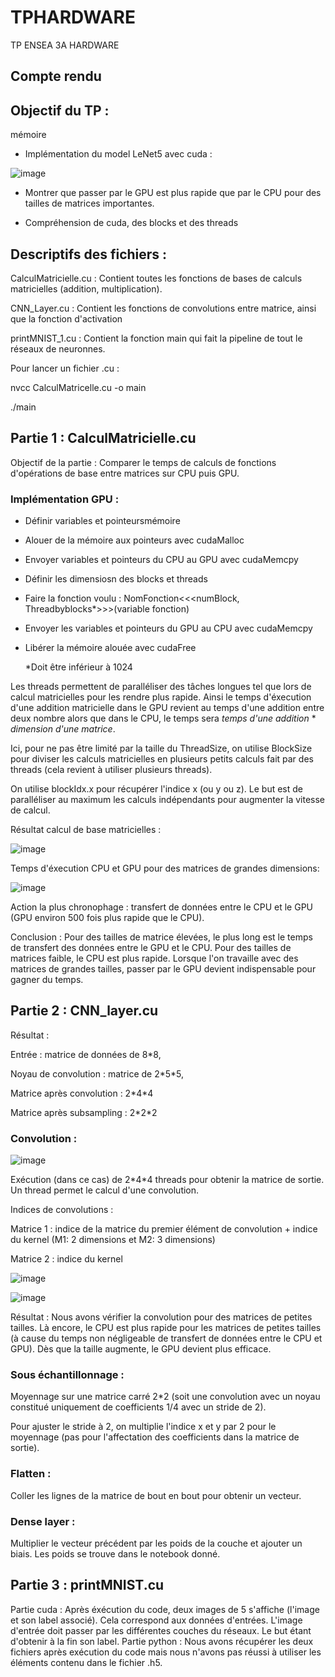 # TPHARDWARE
TP ENSEA 3A HARDWARE

## Compte rendu 

## Objectif du TP :
mémoire
 - Implémentation du model LeNet5 avec cuda : 

![image](https://github.com/PriscaCarnot/TPHARDWARE/assets/120046244/8082df58-c952-4aa8-a936-bfeb7f892d80)

- Montrer que passer par le GPU est plus rapide que par le CPU pour des tailles de matrices importantes.

- Compréhension de cuda, des blocks et des threads

## Descriptifs des fichiers :  

CalculMatricielle.cu : Contient toutes les fonctions de bases de calculs matricielles (addition, multiplication).

CNN_Layer.cu : Contient les fonctions de convolutions entre matrice, ainsi que la fonction d'activation

printMNIST_1.cu : Contient la fonction main qui fait la pipeline de tout le réseaux de neuronnes. 

Pour lancer un fichier .cu : 

nvcc CalculMatricelle.cu -o main

./main 


## Partie 1 : CalculMatricielle.cu 

Objectif de la partie : Comparer le temps de calculs de fonctions d'opérations de base entre matrices sur CPU puis GPU. 

### Implémentation GPU : 
- Définir variables et pointeursmémoire
- Alouer de la mémoire aux pointeurs avec cudaMalloc
- Envoyer variables et pointeurs du CPU au GPU avec cudaMemcpy
- Définir les dimensiosn des blocks et threads 
- Faire la fonction voulu : NomFonction<<<numBlock, Threadbyblocks*>>>(variable fonction)
- Envoyer les variables et pointeurs du GPU au CPU avec cudaMemcpy
- Libérer la mémoire alouée avec cudaFree

  *Doit être inférieur à 1024

Les threads permettent de paralléliser des tâches longues tel que lors de calcul matricielles pour les rendre plus rapide. Ainsi le temps d'éxecution d'une addition matricielle dans le GPU revient au temps d'une addition entre deux nombre alors que dans le CPU, le temps sera *temps d'une addition* \* *dimension d'une matrice*. 

Ici, pour ne pas être limité par la taille du ThreadSize, on utilise BlockSize pour diviser les calculs matricielles en plusieurs petits calculs fait par des threads (cela revient à utiliser plusieurs threads). 

On utilise blockIdx.x pour récupérer l'indice x (ou y ou z). Le but est de paralléliser au maximum les calculs indépendants pour augmenter la vitesse de calcul.

Résultat calcul de base matricielles : 

![image](https://github.com/PriscaCarnot/TPHARDWARE/assets/118208053/f701d992-dc4f-4f12-9d4f-70efc47a8273)

Temps d'éxecution CPU et GPU pour des matrices de grandes dimensions: 

![image](https://github.com/PriscaCarnot/TPHARDWARE/assets/118208053/20b85af1-86aa-4515-a99d-a1feed5d32d8)

Action la plus chronophage : transfert de données entre le CPU et le GPU (GPU environ 500 fois plus rapide que le CPU).

Conclusion : Pour des tailles de matrice élevées, le plus long est le temps de transfert des données entre le GPU et le CPU. Pour des tailles de matrices faible, le CPU est plus rapide. Lorsque l'on travaille avec des matrices de grandes tailles, passer par le GPU devient indispensable pour gagner du temps. 


## Partie 2 : CNN_layer.cu

Résultat :

Entrée : matrice de données de 8\*8, 

Noyau de convolution : matrice de 2\*5\*5, 

Matrice après convolution :  2\*4\*4 

Matrice après subsampling : 2\*2\*2


### Convolution : 

![image](https://github.com/PriscaCarnot/TPHARDWARE/assets/118208053/fef33c4c-a97a-4bf3-9b7b-6081d4c75e53)

Exécution (dans ce cas) de 2\*4\*4 threads pour obtenir la matrice de sortie. Un thread permet le calcul d'une convolution. 

Indices de convolutions : 

Matrice 1 : indice de la matrice du premier élément de convolution + indice du kernel (M1: 2 dimensions et M2: 3 dimensions)

Matrice 2 : indice du kernel

![image](https://github.com/PriscaCarnot/TPHARDWARE/assets/118208053/46d8f261-fab7-4b38-8843-a3449b6636e6)

![image](https://github.com/PriscaCarnot/TPHARDWARE/assets/118208053/d13650cb-f52f-479a-b06f-aee461d5f209)


Résultat : Nous avons vérifier la convolution pour des matrices de petites tailles. 
Là encore, le CPU est plus rapide pour les matrices de petites tailles (à cause du temps non négligeable de transfert de données entre le CPU et GPU). Dès que la taille augmente, le GPU devient plus efficace. 

### Sous échantillonnage :

Moyennage sur une matrice carré 2\*2 (soit une convolution avec un noyau constitué uniquement de coefficients 1/4 avec un stride de 2).

Pour ajuster le stride à 2, on multiplie l'indice x et y par 2 pour le moyennage (pas pour l'affectation des coefficients dans la matrice de sortie).

### Flatten : 

Coller les lignes de la matrice de bout en bout pour obtenir un vecteur.

### Dense layer : 

Multiplier le vecteur précédent par les poids de la couche et ajouter un biais. Les poids se trouve dans le notebook donné.

## Partie 3 : printMNIST.cu
Partie cuda : Après éxécution du code, deux images de 5 s'affiche (l'image et son label associé). Cela correspond aux données d'entrées. L'image d'entrée doit passer par les différentes couches du réseaux. Le but étant d'obtenir à la fin son label. 
Partie python : Nous avons récupérer les deux fichiers après exécution du code mais nous n'avons pas réussi à utiliser les éléments contenu dans le fichier .h5.

